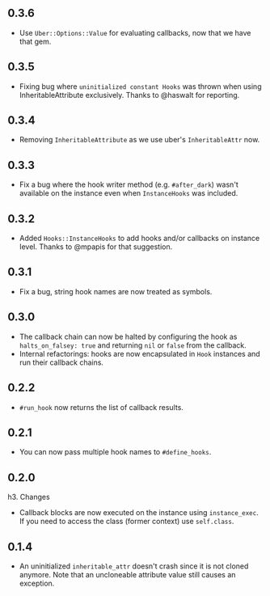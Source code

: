 ## 0.3.6

* Use `Uber::Options::Value` for evaluating callbacks, now that we have that gem.

## 0.3.5

* Fixing bug where `uninitialized constant Hooks` was thrown when using InheritableAttribute exclusively. Thanks to @haswalt for reporting.

## 0.3.4

* Removing `InheritableAttribute` as we use uber's `InheritableAttr` now.

## 0.3.3

* Fix a bug where the hook writer method (e.g. `#after_dark`) wasn't available on the instance even when `InstanceHooks` was included.

## 0.3.2

* Added `Hooks::InstanceHooks` to add hooks and/or callbacks on instance level. Thanks to @mpapis for that suggestion.

## 0.3.1

* Fix a bug, string hook names are now treated as symbols.

## 0.3.0

* The callback chain can now be halted by configuring the hook as `halts_on_falsey: true` and returning `nil` or `false` from the callback.
* Internal refactorings: hooks are now encapsulated in `Hook` instances and run their callback chains.

## 0.2.2

* `#run_hook` now returns the list of callback results.

## 0.2.1

* You can now pass multiple hook names to `#define_hooks`.

## 0.2.0

h3. Changes
* Callback blocks are now executed on the instance using `instance_exec`. If you need to access the class (former context) use `self.class`.

## 0.1.4

* An uninitialized `inheritable_attr` doesn't crash since it is not cloned anymore. Note that an uncloneable attribute value still causes an exception.
